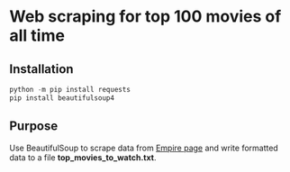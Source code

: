 # Web scraping for top 100 movies of all time

## Installation

```python
python -m pip install requests
pip install beautifulsoup4
```

## Purpose

Use BeautifulSoup to scrape data from [Empire page](https://www.empireonline.com/movies/features/best-movies-2/) and write formatted data to a file  **top_movies_to_watch.txt**.
